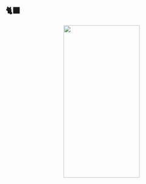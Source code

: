 ## 🐈‍⬛
<p align="center">
      <img width="200" height="400" src="https://psv4.userapi.com/s/v1/d/pgoHXq7Vq2CJSN2K9ulDS7hOUrmhEAZu4kgYKUxjCaITYNRkvBSlbN70XdDK8lCbjY1ktp8vu-1REBv1TkpRGvxqYxdfPpI1rjFI-45zphaRrcyvUiNHIA/Bez_nazvania22_20250411191627.png">
</p>
<h4 align="center">
